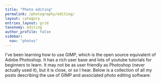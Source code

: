 ```yaml
---
title: "Photo editing"
permalink: /photography/editing/
layout: category
entries_layout: grid
taxonomy: editing
author_profile: false
sidebar:
  nav: "photos"
---
```


I've been learning how to use GIMP, which is the open source equivalent of Adobe Photoshop. It has a rich user base and lots of youtube tutorials for beginners to learn. It may not be as user friendly as Photoshop (never actually used it), but it is close, or so I hear. Below is a collection of all my posts describing the use of GIMP and associated photo editing software:
